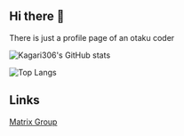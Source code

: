 ## Hi there 👋

There is just a profile page of an otaku coder

![Kagari306's GitHub stats](https://github-readme-stats.vercel.app/api?username=kagari306&show_icons=true&theme=dark)

![Top Langs](https://github-readme-stats.vercel.app/api/top-langs/?username=kagari306&show_icons=true&theme=dark)


## Links

[Matrix Group](https://matrix.to/#/#kagari306-official:matrix.org)


<!--
## Hi there 👋

**kagari306/kagari306** is a ✨ _special_ ✨ repository because its `README.md` (this file) appears on your GitHub profile.

Here are some ideas to get you started:

- 🔭 I’m currently working on ...
- 🌱 I’m currently learning ...
- 👯 I’m looking to collaborate on ...
- 🤔 I’m looking for help with ...
- 💬 Ask me about ...
- 📫 How to reach me: ...
- 😄 Pronouns: ...
- ⚡ Fun fact: ...
-->
